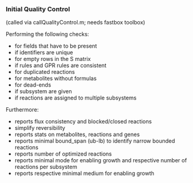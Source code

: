### Initial Quality Control
(called via callQualityControl.m; needs fastbox toolbox)

Performing the following checks:
- for fields that have to be present
- if identifiers are unique
- for empty rows in the S matrix
- if rules and GPR rules are consistent
- for duplicated reactions
- for metabolites without formulas
- for dead-ends
- if subsystem are given
- if reactions are assigned to multiple subsystems

Furthermore:
- reports flux consistency and blocked/closed reactions
- simplify reversibility
- reports stats on metabolites, reactions and genes
- reports minimal bound_span (ub-lb) to identify narrow bounded reactions
- reports number of optimized reactions
- reports minimal mode for enabling growth and respective number of reactions per subsystem
- reports respective minimal medium for enabling growth
